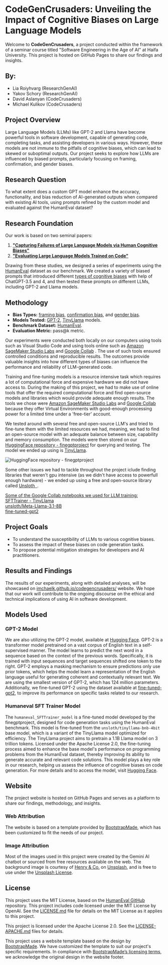 # CodeGenCrusaders: Unveiling the Impact of Cognitive Biases on Large Language Models

Welcome to **CodeGenCrusaders**, a project conducted within the framework of a seminar course titled "Software Engineering in the Age of AI" at Haifa University. This project is hosted on GitHub Pages to share our findings and insights.

## By:
- Lia Roiyhvarg (ResearchGenAI)
- Yakov Schory (ResearchGenAI)
- David Aslanyan (CodeCrusaders)
- Michael Kulikov (CodeCrusaders)

## Project Overview

Large Language Models (LLMs) like GPT-2 and Llama have become powerful tools in software development, capable of generating code, completing tasks, and assisting developers in various ways. However, these models are not immune to the pitfalls of cognitive biases, which can lead to skewed or suboptimal outputs. Our project seeks to explore how LLMs are influenced by biased prompts, particularly focusing on framing, confirmation, and gender biases.

## Research Question

To what extent does a custom GPT model enhance the accuracy, functionality, and bias reduction of AI-generated outputs when compared with existing AI tools, using prompts refined by the custom model and evaluated against the HumanEval dataset?

## Research Foundation

Our work is based on two seminal papers:

1. [**"Capturing Failures of Large Language Models via Human Cognitive Biases"**](https://arxiv.org/abs/2202.12299)
2. [**"Evaluating Large Language Models Trained on Code"**](https://arxiv.org/abs/2107.03374)

Drawing from these studies, we designed a series of experiments using the [HumanEval](https://github.com/openai/human-eval) dataset as our benchmark. We created a variety of biased prompts that introduced different [types of cognitive biases](https://en.wikipedia.org/wiki/List_of_cognitive_biases) with help of ChatGPT-3.5 and 4, and then tested these prompts on different LLMs, including GPT-2 and Llama models.

## Methodology

- **Bias Types:** [framing bias](https://en.wikipedia.org/wiki/Framing_effect_(psychology)), [confirmation bias](https://en.wikipedia.org/wiki/Confirmation_bias), and [gender bias](https://en.wikipedia.org/wiki/Gender_bias).
- **Models Tested:** [GPT-2](https://huggingface.co/openai-community/gpt2), [TinyLlama](https://huggingface.co/TinyLlama/TinyLlama-1.1B-Chat-v1.0) models.
- **Benchmark Dataset:** [HumanEval](https://github.com/openai/human-eval).
- **Evaluation Metric:** pass@k metric.

Our experiments were conducted both locally on our computers using tools such as Visual Studio Code and using tools online such as [Amazon SageMaker Studio Labs](https://studiolab.sagemaker.aws/login) and [Google Collab](https://colab.research.google.com/) . The use of such tools ensured controlled conditions and reproducible results.
The outcomes provide valuable insights into how different types of biases can influence the performance and reliability of LLM-generated code.

Training and fine-tuning models is a resource intensive task which requires a lot of computational force and expensive hardware we did not have access to. During the making of this project, we had to make use of online tools that offer the required computational force and find open-source models and libraries which would provide adequate enough results.
The tools we chose were [Amazon SageMaker Studio Labs](https://studiolab.sagemaker.aws/login) and [Google Collab](https://colab.research.google.com/) because they offer Virtual Environments with good-enough processing power for a limited time under a 'free-tier' account.

We tested around with several free and open-source LLM's and tried to fine-tune them with the limited resources we had, meaning, we had to find an open-source model with an adequate balance between size, capability and memory consumption.
The models were then stored on our [HuggingFace repository - finegptproject](https://huggingface.co/finegptproject) for querying and testing. The model we ended up using is [TinyLlama](https://huggingface.co/TinyLlama/TinyLlama-1.1B-Chat-v1.0).

![HuggingFace repository - finegptproject](https://github.com/imchaelk/codegencrusaders/blob/main/ReadMe_assets/fineproject_hf_repo.png)



Some other issues we had to tackle throughout the project iclude finding libraries that weren't gpu intensive (as we didn't have access to powerfull enough hardware) - we ended up using a free and open-source library called [Unsloth](https://colab.research.google.com/drive/135ced7oHytdxu3N2DNe1Z0kqjyYIkDXp?usp=sharing)[  ](https://github.com/unslothai/unsloth).

<u>Some of the Google Collab notebooks we used for LLM training:</u> <br />
[SFTTrainer - TinyLlama](https://colab.research.google.com/drive/1AZghoNBQaMDgWJpi4RbffGM1h6raLUj9) <br />
[unsloth/Meta-Llama-3.1-8B](https://colab.research.google.com/drive/1Ys44kVvmeZtnICzWz0xgpRnrIOjZAuxp?usp=sharing#scrollTo=QmUBVEnvCDJv) <br />
[fine-tuned-gpt2](https://colab.research.google.com/drive/1WsK-cKQ7yg6tyLF4hV_irVcgpcXka1f2?usp=sharing#scrollTo=KJ7vpNk3KOYk)


## Project Goals

- To understand the susceptibility of LLMs to various cognitive biases.
- To assess the impact of these biases on code generation tasks.
- To propose potential mitigation strategies for developers and AI practitioners.

## Results and Findings

The results of our experiments, along with detailed analyses, will be showcased on [imchaelk.github.io/codegencrusaders/](https://imchaelk.github.io/codegencrusaders/ ) website. We hope that our work will contribute to the ongoing discourse on the ethical and technical implications of using AI in software development.

## Models Used

### GPT-2 Model

We are also utilizing the GPT-2 model, available at [Hugging Face](https://huggingface.co/openai-community/gpt2). GPT-2 is a transformer model pretrained on a vast corpus of English text in a self-supervised manner. The model learns to predict the next word in a sequence based on the context of the previous words. Specifically, it is trained with input sequences and target sequences shifted one token to the right. GPT-2 employs a masking mechanism to ensure predictions only use prior tokens, which helps the model learn a representation of the English language useful for generating coherent and contextually relevant text. We are using the smallest version of GPT-2, which has 124 million parameters. Additionally, we fine-tuned GPT-2 using the dataset available at [fine-tuned-gpt2](https://huggingface.co/finegptproject/fine-tuned-gpt2/tree/main), to improve its performance on specific tasks related to our research.

### Humaneval SFT Trainer Model

The `humaneval_SFTTrainer_model` is a fine-tuned model developed by the finegptproject, designed for code generation tasks using the HumanEval benchmark. This model is fine-tuned from the `unsloth/tinyllama-bnb-4bit` base model, which is a variant of the TinyLlama model optimized for efficiency. The TinyLlama project aims to pretrain a 1.1B Llama model on 3 trillion tokens. Licensed under the Apache License 2.0, the fine-tuning process aimed to enhance the base model's performance on programming problems from the HumanEval dataset, thereby improving its ability to generate accurate and relevant code solutions. This model plays a key role in our research, helping us assess the influence of cognitive biases on code generation. For more details and to access the model, visit [Hugging Face](https://huggingface.co/finegptproject/humaneval_SFTTrainer_model).

## Website

The project website is hosted on GitHub Pages and serves as a platform to share our findings, methodology, and insights. 

### Web Attribution

The website is based on a template provided by [BootstrapMade](https://bootstrapmade.com/), which has been customized to fit the needs of our project.

### Image Attribution

Most of the images used in this project were created by the Gemini AI chatbot or sourced from free resources available on the web. The background image is courtesy of [Henry & Co.](https://unsplash.com/@hngstrm?utm_content=creditCopyText&utm_medium=referral&utm_source=unsplash) on [Unsplash](https://unsplash.com/photos/a-close-up-of-a-white-marble-wall-tqu0IOMaiU8?utm_content=creditCopyText&utm_medium=referral&utm_source=unsplash), and is free to use under the [Unsplash License](https://unsplash.com/license).

## License

This project uses the MIT License, based on the [HumanEval GitHub](https://github.com/openai/human-eval) repository. This project includes code licensed under the MIT License by OpenAI.
See the [LICENSE.md](LICENSE.md) file for details on the MIT License as it applies to this project.

This project is licensed under the Apache License 2.0. See the [LICENSE-APACHE.md](./LICENSE-APACHE.md) files for details.

This project uses a website template based on the design by [BootstrapMade](https://bootstrapmade.com/). We have customized the template to suit our project's specific requirements. In compliance with [BootstrapMade’s licensing terms](https://bootstrapmade.com/license/), we acknowledge the original design in the website footer.
